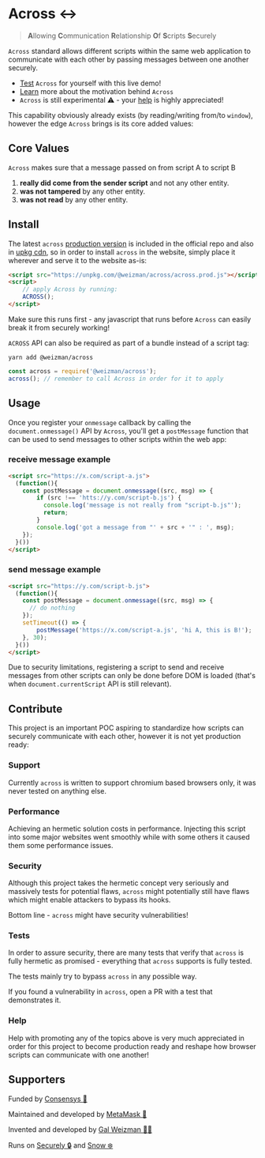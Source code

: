 # Across ↔

> **A**llowing **C**ommunication **R**elationship **O**f **S**cripts **S**ecurely

`Across` standard allows different scripts within the same web application to communicate with each other by passing messages between one another securely.

* [Test](https://weizman.github.io/across/demo/) `Across` for yourself with this live demo!
* [Learn](https://github.com/weizman/across/wiki/Introducing-Across) more about the motivation behind `Across`
* `Across` is still experimental ⚠️ - your [help](#contribute) is highly appreciated!

This capability obviously already exists (by reading/writing from/to `window`), however the edge `Across` brings 
is its core added values:

## Core Values

`Across` makes sure that a message passed on from script A to script B

1. **really did come from the sender script** and not any other entity.
2. **was not tampered** by any other entity.
3. **was not read** by any other entity.

## Install

The latest `across` [production version](https://raw.githubusercontent.com/weizman/across/main/across.prod.js) is included in the official repo
and also in [upkg cdn](https://unpkg.com/@weizman/across/across.prod.js), so in order to
install `across` in the website, simply place it wherever and serve it to the website as-is:

```html
<script src="https://unpkg.com/@weizman/across/across.prod.js"></script>
<script>
    // apply Across by running:
    ACROSS();
</script>
```

Make sure this runs first - any javascript that runs before `Across` can easily break it from securely working!

`ACROSS` API can also be required as part of a bundle instead of a script tag:

```
yarn add @weizman/across
```

```javascript
const across = require('@weizman/across');
across(); // remember to call Across in order for it to apply
```

## Usage

Once you register your `onmessage` callback by calling the `document.onmessage()` API by `Across`, you'll get a `postMessage` function that can be used to send messages to other scripts within the web app:

### receive message example

```html
<script src="https://x.com/script-a.js">
  (function(){
    const postMessage = document.onmessage((src, msg) => {
        if (src !== 'htts://y.com/script-b.js') {
          console.log('message is not really from "script-b.js"');
          return;
        }
        console.log('got a message from "' + src + '" : ', msg);
    });
  }())
</script>
```

### send message example

```html
<script src="https://y.com/script-b.js">
  (function(){
    const postMessage = document.onmessage((src, msg) => {
      // do nothing    
    });
    setTimeout(() => {
        postMessage('https://x.com/script-a.js', 'hi A, this is B!');
    }, 30);
  }())
</script>
```

Due to security limitations, registering a script to send and receive messages from other scripts can only be done before DOM is loaded (that's when `document.currentScript` API is still relevant).

## Contribute

This project is an important POC aspiring to standardize how scripts can securely communicate 
with each other, however it is not yet production ready:

### Support

Currently `across` is written to support chromium based browsers only, it was
never tested on anything else.

### Performance

Achieving an hermetic solution costs in performance. Injecting this script into some major
websites went smoothly while with some others it caused them some performance issues.

### Security

Although this project takes the hermetic concept very seriously and massively tests for
potential flaws, `across` might potentially still have flaws which might enable attackers
to bypass its hooks.

Bottom line - `across` might have security vulnerabilities!

### Tests

In order to assure security, there are many tests that verify that `across`
is fully hermetic as promised - everything that `across` supports is fully tested.

The tests mainly try to bypass `across` in any possible way.

If you found a vulnerability in `across`, open a PR with a test that demonstrates it.

### Help

Help with promoting any of the topics above is very much appreciated in order for this project
to become production ready and reshape how browser scripts can communicate with one another!

## Supporters

Funded by [Consensys 💙](https://github.com/consensys)

Maintained and developed by [MetaMask 🦊](https://github.com/MetaMask)

Invented and developed by [Gal Weizman 👋🏻](https://weizman.github.io/)

Runs on [Securely 🔒](https://github.com/weizman/securely) and [Snow ❄️](https://github.com/weizman/snow)
